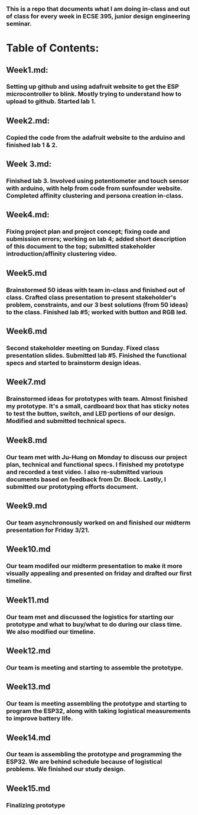 ### This is a repo that documents what I am doing in-class and out of class for every week in ECSE 395, junior design engineering seminar. 
# Table of Contents:
## Week1.md: 
### Setting up github and using adafruit website to get the ESP microcontroller to blink. Mostly trying to understand how to upload to github.  Started lab 1. 
## Week2.md:
### Copied the code from the adafruit website to the arduino and finished lab 1 & 2. 

## Week 3.md:
### Finished lab 3. Involved using potentiometer and touch sensor with arduino, with help from code from sunfounder website. Completed affinity clustering and persona creation in-class. 

## Week4.md:
### Fixing project plan and project concept; fixing code and submission errors; working on lab 4; added short description of this document to the top; submitted stakeholder introduction/affinity clustering video.


## Week5.md

### Brainstormed 50 ideas with team in-class and finished out of class. Crafted class presentation to present stakeholder's problem, constraints, and our 3 best solutions (from 50 ideas) to the class. Finished lab #5; worked with button and RGB led.

## Week6.md
### Second stakeholder meeting on Sunday. Fixed class presentation slides. Submitted lab #5. Finished the functional specs and started to brainstorm design ideas. 

## Week7.md
### Brainstormed ideas for prototypes with team. Almost finished my prototype. It's a small, cardboard box that has sticky notes to test the button, switch, and LED portions of our design. Modified and submitted technical specs.

## Week8.md
### Our team met with Ju-Hung on Monday to discuss our project plan, technical and functional specs. I finished my prototype and recorded a test video. I also re-submitted various documents based on feedback from Dr. Block. Lastly, I submitted our prototyping efforts document.

## Week9.md
### Our team asynchronously worked on and finished our midterm presentation for Friday 3/21. 

## Week10.md
### Our team modifed our midterm presentation to make it more visually appealing and presented on friday and drafted our first timeline.

## Week11.md
### Our team met and discussed the logistics for starting our prototype and what to buy/what to do during our class time. We also modified our timeline.

## Week12.md
### Our team is meeting and starting to assemble the prototype.

## Week13.md
### Our team is meeting assembling the prototype and starting to program the ESP32, along with taking logistical measurements to improve battery life. 

## Week14.md
### Our team is assembling the prototype and programming the ESP32. We are behind schedule because of logistical problems. We finished our study design.

## Week15.md
### Finalizing prototype